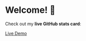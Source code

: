 # Welcome! 👋

Check out my **live GitHub stats card**:

[Live Demo](https://AstralNoot.github.io/)  
